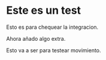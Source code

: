 # Este es un test
Esto es para chequear la integracion.

Ahora añado algo extra.

Esto va a ser para testear movimiento.